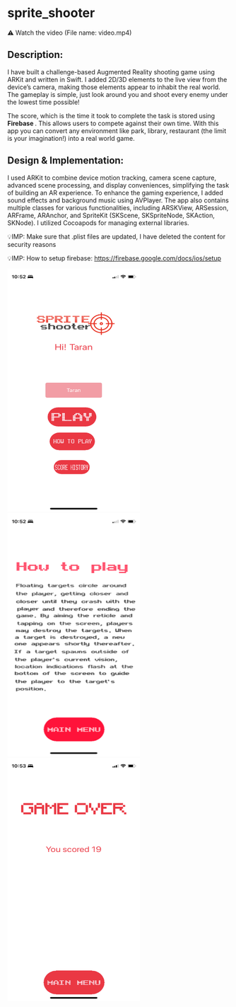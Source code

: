 # sprite_shooter
:warning: Watch the video (File name: video.mp4)
## Description:
I have built a challenge-based Augmented Reality shooting game using ARKit and written in Swift. I added 2D/3D elements to the live view from the device’s camera, making those elements appear to inhabit the real world. The gameplay is simple, just look around you and shoot every enemy under the lowest time possible!

The score, which is the time it took to complete the task is stored using <strong> Firebase </strong>. This allows users to compete against their own time. With this app you can convert any environment like park, library, restaurant (the limit is your imagination!) into a real world game.
## Design & Implementation: 
I used ARKit to combine device motion tracking, camera scene capture, advanced scene processing, and display conveniences, simplifying the task of building an AR experience. To enhance the gaming experience, I added sound effects and background music using AVPlayer. The app also contains multiple classes for various functionalities, including ARSKView, ARSession, ARFrame, ARAnchor, and SpriteKit (SKScene, SKSpriteNode, SKAction, SKNode). I utilized Cocoapods for managing external libraries.


:bulb:IMP: Make sure that .plist files are updated, I have deleted the content for security reasons

:bulb:IMP: How to setup firebase: https://firebase.google.com/docs/ios/setup 

<img src="./readmeAssets/1.PNG" width="300" height="550"></img>
<img src="./readmeAssets/2.PNG" width="300" height="550"></img>
<img src="./readmeAssets/3.PNG" width="300" height="550"></img>
